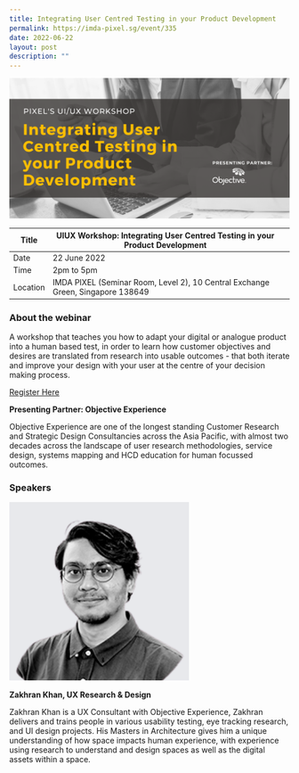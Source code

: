 ```yaml
---
title: Integrating User Centred Testing in your Product Development
permalink: https://imda-pixel.sg/event/335
date: 2022-06-22
layout: post
description: ""
---
```


![Alt text for image on Isomer site](/images/ui-ux/UIUX22june.png)

| Title | UIUX Workshop: Integrating User Centred Testing in your Product Development | | 
| -------- | -------- | --------| 
| Date  | 22 June 2022  | 
| Time  | 2pm to 5pm  |
| Location  | IMDA PIXEL (Seminar Room, Level 2), 10 Central Exchange Green, Singapore 138649 |

### About the webinar 

A workshop that teaches you how to adapt your digital or analogue product into a human based test, in order to learn how customer objectives and desires are translated from research into usable outcomes - that both iterate and improve your design with your user at the centre of your decision making process.

[Register Here](https://imda-pixel.sg/event/335)

**Presenting Partner: Objective Experience**

Objective Experience are one of the longest standing Customer Research and Strategic Design Consultancies across the Asia Pacific, with almost two decades across the landscape of user research methodologies, service design, systems mapping and HCD education for human focussed outcomes.

### Speakers 

![Alt text for image on Isomer site](/images/ui-ux/Zakharn.png) 

**Zakhran Khan, UX Research & Design**

Zakhran Khan is a UX Consultant with Objective Experience, Zakhran delivers and trains people in various usability testing, eye tracking research, and UI design projects. His Masters in Architecture gives him a unique understanding of how space impacts human experience, with experience using research to understand and design spaces as well as the digital assets within a space.
